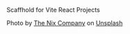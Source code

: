 Scaffhold for Vite React Projects

Photo by <a href="https://unsplash.com/@thenixcompany?utm_content=creditCopyText&utm_medium=referral&utm_source=unsplash">The Nix Company</a> on <a href="https://unsplash.com/photos/white-and-black-bird-on-yellow-metal-wire-4Hmj9gkyM6c?utm_content=creditCopyText&utm_medium=referral&utm_source=unsplash">Unsplash</a>
  
